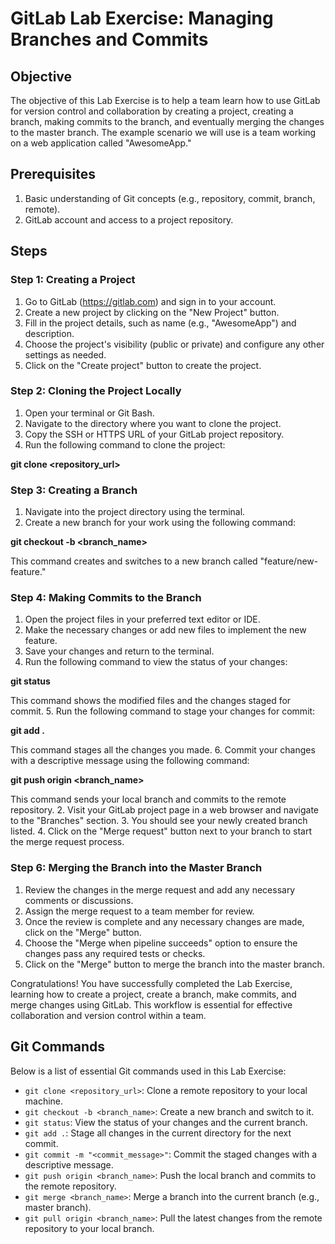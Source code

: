 # GitLab Lab Exercise: Managing Branches and Commits

## Objective
The objective of this Lab Exercise is to help a team learn how to use GitLab for version control and collaboration by creating a project, creating a branch, making commits to the branch, and eventually merging the changes to the master branch. The example scenario we will use is a team working on a web application called "AwesomeApp."

## Prerequisites
1. Basic understanding of Git concepts (e.g., repository, commit, branch, remote).
2. GitLab account and access to a project repository.

## Steps

### Step 1: Creating a Project
1. Go to GitLab (https://gitlab.com) and sign in to your account.
2. Create a new project by clicking on the "New Project" button.
3. Fill in the project details, such as name (e.g., "AwesomeApp") and description.
4. Choose the project's visibility (public or private) and configure any other settings as needed.
5. Click on the "Create project" button to create the project.

### Step 2: Cloning the Project Locally
1. Open your terminal or Git Bash.
2. Navigate to the directory where you want to clone the project.
3. Copy the SSH or HTTPS URL of your GitLab project repository.
4. Run the following command to clone the project:

**git clone <repository_url>**


### Step 3: Creating a Branch
1. Navigate into the project directory using the terminal.
2. Create a new branch for your work using the following command:

**git checkout -b <branch_name>**

This command creates and switches to a new branch called "feature/new-feature."

### Step 4: Making Commits to the Branch
1. Open the project files in your preferred text editor or IDE.
2. Make the necessary changes or add new files to implement the new feature.
3. Save your changes and return to the terminal.
4. Run the following command to view the status of your changes:

**git status**

This command shows the modified files and the changes staged for commit.
5. Run the following command to stage your changes for commit:

**git add .**

This command stages all the changes you made.
6. Commit your changes with a descriptive message using the following command:

**git push origin <branch_name>**

This command sends your local branch and commits to the remote repository.
2. Visit your GitLab project page in a web browser and navigate to the "Branches" section.
3. You should see your newly created branch listed.
4. Click on the "Merge request" button next to your branch to start the merge request process.

### Step 6: Merging the Branch into the Master Branch
1. Review the changes in the merge request and add any necessary comments or discussions.
2. Assign the merge request to a team member for review.
3. Once the review is complete and any necessary changes are made, click on the "Merge" button.
4. Choose the "Merge when pipeline succeeds" option to ensure the changes pass any required tests or checks.
5. Click on the "Merge" button to merge the branch into the master branch.

Congratulations! You have successfully completed the Lab Exercise, learning how to create a project, create a branch, make commits, and merge changes using GitLab. This workflow is essential for effective collaboration and version control within a team.

## Git Commands

Below is a list of essential Git commands used in this Lab Exercise:

- `git clone <repository_url>`: Clone a remote repository to your local machine.
- `git checkout -b <branch_name>`: Create a new branch and switch to it.
- `git status`: View the status of your changes and the current branch.
- `git add .`: Stage all changes in the current directory for the next commit.
- `git commit -m "<commit_message>"`: Commit the staged changes with a descriptive message.
- `git push origin <branch_name>`: Push the local branch and commits to the remote repository.
- `git merge <branch_name>`: Merge a branch into the current branch (e.g., master branch).
- `git pull origin <branch_name>`: Pull the latest changes from the remote repository to your local branch.



